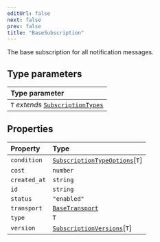```yaml
---
editUrl: false
next: false
prev: false
title: "BaseSubscription"
---
```


The base subscription for all notification messages.

## Type parameters

| Type parameter |
| :------ |
| `T` *extends* [`SubscriptionTypes`](/api/eventsub/enumerations/subscriptiontypes/) |

## Properties

| Property | Type |
| :------ | :------ |
| `condition` | [`SubscriptionTypeOptions`](/api/eventsub/interfaces/subscriptiontypeoptions/)\[`T`\] |
| `cost` | `number` |
| `created_at` | `string` |
| `id` | `string` |
| `status` | `"enabled"` |
| `transport` | [`BaseTransport`](/api/eventsub/interfaces/basetransport/) |
| `type` | `T` |
| `version` | [`SubscriptionVersions`](/api/eventsub/interfaces/subscriptionversions/)\[`T`\] |
